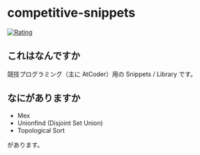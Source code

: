 # competitive-snippets

[![Rating](https://badgen.org/img/atcoder/kyre/rating/algorithm?style=plastic)](https://atcoder.jp/users/kyre?contestType=algo)

## これはなんですか

競技プログラミング（主に AtCoder）用の Snippets / Library です。

## なにがありますか

- Mex
- Unionfind (Disjoint Set Union)
- Topological Sort

があります。
